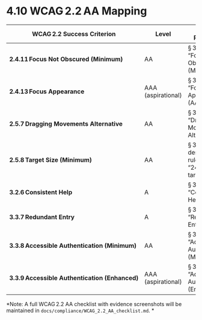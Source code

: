 # 4.10 WCAG 2.2 AA Mapping

| WCAG 2.2 Success Criterion | Level | SRS Reference | Requirement IDs |
| --- | --- | --- | --- |
| **2.4.11 Focus Not Obscured (Minimum)** | AA | § 3.4.9 bullet “Focus Not Obscured (Minimum)” | NFR‑ACC‑01 |
| **2.4.13 Focus Appearance** | AAA (aspirational) | § 3.4.9 bullet “Focus Appearance (AAA)” | NFR‑ACC‑02 |
| **2.5.7 Dragging Movements Alternative** | AA | § 3.4.9 bullet “Dragging Movements Alternative” | NFR‑ACC‑03 |
| **2.5.8 Target Size (Minimum)** | AA | § 3.4.9 design‑system rule “24 × 24 px targets” | NFR‑ACC‑04 |
| **3.2.6 Consistent Help** | A | § 3.4.9 bullet “Consistent Help” | NFR‑ACC‑05 |
| **3.3.7 Redundant Entry** | A | § 3.4.9 bullet “Redundant Entry” | NFR‑ACC‑06 |
| **3.3.8 Accessible Authentication (Minimum)** | AA | § 3.4.9 bullet “Accessible Authentication (Minimum)” | NFR‑ACC‑06 |
| **3.3.9 Accessible Authentication (Enhanced)** | AAA (aspirational) | § 3.4.9 bullet “Accessible Authentication (Enhanced)” | NFR‑ACC‑06 |

*Note: A full WCAG 2.2 AA checklist with evidence screenshots will be maintained in `docs/compliance/WCAG_2.2_AA_checklist.md`. *